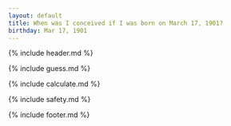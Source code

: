 ```yaml
---
layout: default
title: When was I conceived if I was born on March 17, 1901?
birthday: Mar 17, 1901
---
```


{% include header.md %}

{% include guess.md %}

{% include calculate.md %}

{% include safety.md %}

{% include footer.md %}




